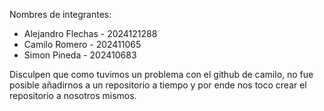 Nombres de integrantes: 
* Alejandro Flechas - 2024121288
* Camilo Romero - 202411065
* Simon Pineda - 202410683

Disculpen que como tuvimos un problema con el github de camilo, no fue posible añadirnos a un repositorio a tiempo y por ende nos toco crear el repositorio a nosotros mismos. 
